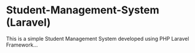 # Student-Management-System (Laravel)

This is a simple Student Management System developed using PHP Laravel Framework...
